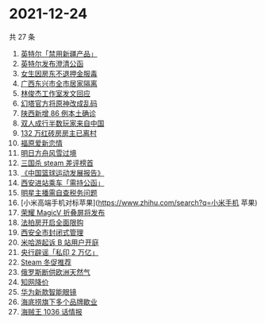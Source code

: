 # 2021-12-24

共 27 条

<!-- BEGIN -->
<!-- 最后更新时间 Fri Dec 24 2021 08:25:23 GMT+0800 (China Standard Time) -->

1. [英特尔「禁用新疆产品」](https://www.zhihu.com/search?q=英特尔)
1. [英特尔发布澄清公函](https://www.zhihu.com/search?q=英特尔)
1. [女生因房东不退押金服毒](https://www.zhihu.com/search?q=大三女生服毒身亡)
1. [广西东兴市全市居家隔离](https://www.zhihu.com/search?q=东兴市居家隔离)
1. [林俊杰工作室发文回应](https://www.zhihu.com/search?q=林俊杰)
1. [幻塔官方将原神改成乱码](https://www.zhihu.com/search?q=原神)
1. [陕西新增 86 例本土确诊](https://www.zhihu.com/search?q=陕西疫情)
1. [双人成行半数玩家来自中国](https://www.zhihu.com/search?q=双人成行)
1. [132 万红砖房房主已离村](https://www.zhihu.com/search?q=132万红砖房)
1. [福原爱新恋情](https://www.zhihu.com/search?q=福原爱)
1. [明日方舟风雪过境](https://www.zhihu.com/search?q=明日方舟)
1. [三国杀 steam 差评榜首](https://www.zhihu.com/search?q=三国杀)
1. [《中国篮球运动发展报告》](https://www.zhihu.com/search?q=中国篮球)
1. [西安进站乘车「需持公函」](https://www.zhihu.com/search?q=西安火车站)
1. [明星主播需自查税务问题](https://www.zhihu.com/search?q=主播自查税务问题)
1. [小米高端手机对标苹果](https://www.zhihu.com/search?q=小米手机 苹果)
1. [荣耀 MagicV 折叠屏将发布](https://www.zhihu.com/search?q=荣耀折叠屏)
1. [法拍房开启全面限购](https://www.zhihu.com/search?q=法拍房)
1. [西安全市封闭式管理](https://www.zhihu.com/search?q=西安封闭式管理)
1. [米哈游起诉 B 站用户开庭](https://www.zhihu.com/search?q=米哈游)
1. [央行辟谣「私印 2 万亿」](https://www.zhihu.com/search?q=央行辟谣)
1. [Steam 冬促推荐](https://www.zhihu.com/search?q=Steam)
1. [俄罗斯断供欧洲天然气](https://www.zhihu.com/search?q=欧洲天然气)
1. [知网降价](https://www.zhihu.com/search?q=知网)
1. [华为新款智能眼镜](https://www.zhihu.com/search?q=华为智能眼镜)
1. [海底捞旗下多个品牌歇业](https://www.zhihu.com/search?q=海底捞)
1. [海贼王 1036 话情报](https://www.zhihu.com/search?q=海贼王)

<!-- END -->
